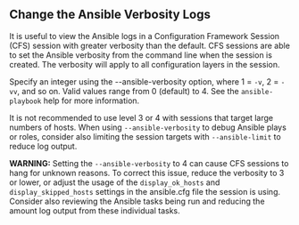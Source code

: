 ## Change the Ansible Verbosity Logs

It is useful to view the Ansible logs in a Configuration Framework Session \(CFS\) session with greater verbosity than the default. CFS sessions are able to set the Ansible verbosity from the command line when the session is created. The verbosity will apply to all configuration layers in the session.

Specify an integer using the --ansible-verbosity option, where 1 = `-v`, 2 = `-vv`, and so on. Valid values range from 0 \(default\) to 4. See the `ansible-playbook` help for more information.

It is not recommended to use level 3 or 4 with sessions that target large numbers of hosts. When using `--ansible-verbosity` to debug Ansible plays or roles, consider also limiting the session targets with `--ansible-limit` to reduce log output.

**WARNING:** Setting the `--ansible-verbosity` to 4 can cause CFS sessions to hang for unknown reasons. To correct this issue, reduce the verbosity to 3 or lower, or adjust the usage of the `display_ok_hosts` and `display_skipped_hosts` settings in the ansible.cfg file the session is using. Consider also reviewing the Ansible tasks being run and reducing the amount log output from these individual tasks.



